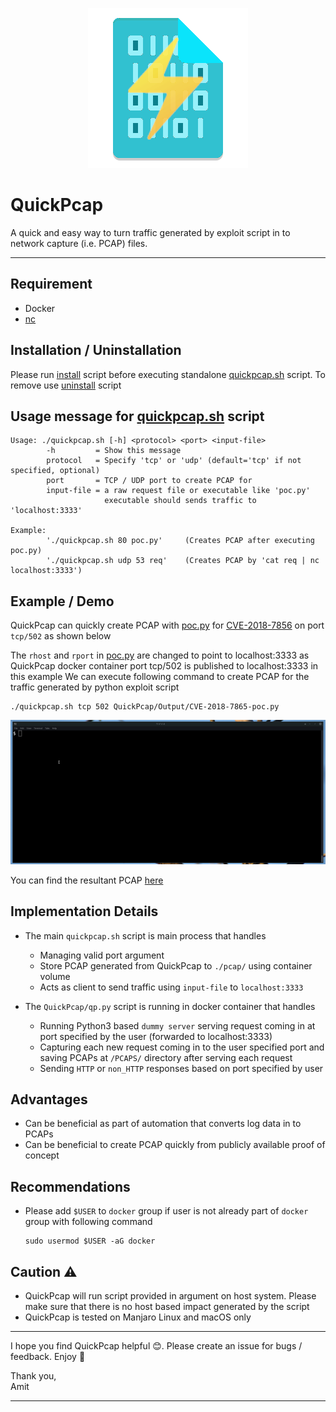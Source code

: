 <p align="middle">
    <img src='QuickPcap/QuickPcap.png'>
</p>

# QuickPcap

A quick and easy way to turn traffic generated by exploit script in to network capture (i.e. PCAP) files.

---

## Requirement

- Docker
- [nc](http://netcat.sourceforge.net/)


## Installation / Uninstallation

Please run [install](install) script before executing standalone [quickpcap.sh](quickpcap.sh) script. To remove use [uninstall](uninstall) script


## Usage message for [quickpcap.sh](quickpcap.sh) script

```
Usage: ./quickpcap.sh [-h] <protocol> <port> <input-file>
        -h         = Show this message
        protocol   = Specify 'tcp' or 'udp' (default='tcp' if not specified, optional)
        port       = TCP / UDP port to create PCAP for
        input-file = a raw request file or executable like 'poc.py'
                     executable should sends traffic to 'localhost:3333'

Example:
        './quickpcap.sh 80 poc.py'     (Creates PCAP after executing poc.py)
        './quickpcap.sh udp 53 req'    (Creates PCAP by 'cat req | nc localhost:3333')
```


## Example / Demo

QuickPcap can quickly create PCAP with [poc.py](QuickPcap/Output/CVE-2018-7856-poc.py) for [CVE-2018-7856](https://talosintelligence.com/vulnerability_reports/TALOS-2019-0767) on port `tcp/502` as shown below

The `rhost` and `rport` in [poc.py](QuickPcap/Output/CVE-2018-7856-poc.py) are changed to point to localhost:3333 as QuickPcap docker container port tcp/502 is published to localhost:3333 in this example
We can execute following command to create PCAP for the traffic generated by python exploit script

```
./quickpcap.sh tcp 502 QuickPcap/Output/CVE-2018-7865-poc.py
```

![QuickPcap-demo.gif](QuickPcap/Output/demo.gif)

You can find the resultant PCAP [here](QuickPcap/Output/CVE-2018-7856-poc.py-tcp-502-quick.pcap)


## Implementation Details

* The main `quickpcap.sh` script is main process that handles 
    - Managing valid port argument
    - Store PCAP generated from QuickPcap to `./pcap/` using container volume
    - Acts as client to send traffic using `input-file` to `localhost:3333` 

* The `QuickPcap/qp.py` script is running in docker container that handles
    - Running Python3 based `dummy server` serving request coming in at port specified by the user (forwarded to localhost:3333) 
    - Capturing each new request coming in to the user specified port and saving PCAPs at `/PCAPS/` directory after serving each request
    - Sending `HTTP` or `non_HTTP` responses based on port specified by user
    


## Advantages

* Can be beneficial as part of automation that converts log data in to PCAPs
* Can be beneficial to create PCAP quickly from publicly available proof of concept


## Recommendations

* Please add `$USER` to `docker` group if user is not already part of `docker` group with following command
    ```
    sudo usermod $USER -aG docker
    ```

## Caution ⚠️

* QuickPcap will run script provided in argument on host system. Please make sure that there is no host based impact generated by the script
* QuickPcap is tested on Manjaro Linux and macOS only

--- 

I hope you find QuickPcap helpful 😊. Please create an issue for bugs / feedback. Enjoy 🥳


Thank you,</br>
Amit


---
